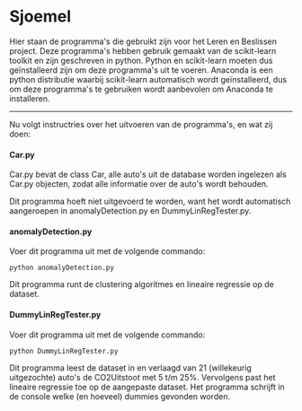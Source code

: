 # Sjoemel

Hier staan de programma's die gebruikt zijn voor het Leren en Beslissen project. Deze programma's hebben gebruik gemaakt van de scikit-learn toolkit en zijn geschreven in python. Python en scikit-learn moeten dus geïnstalleerd zijn om deze programma's uit te voeren. Anaconda is een python distributie waarbij scikit-learn automatisch wordt geïnstalleerd, dus om deze programma's te gebruiken wordt aanbevolen om Anaconda te installeren.

<hr />

Nu volgt instructries over het uitvoeren van de programma's, en wat zij doen:

#### Car.py

Car.py bevat de class Car, alle auto's uit de database worden ingelezen als Car.py objecten, zodat alle informatie over de auto's wordt behouden.
	
Dit programma hoeft niet uitgevoerd te worden, want het wordt automatisch aangeroepen in anomalyDetection.py en DummyLinRegTester.py.

#### anomalyDetection.py

Voer dit programma uit met de volgende commando:

    python anomalyDetection.py

Dit programma runt de clustering algoritmes en lineaire regressie op de dataset.

#### DummyLinRegTester.py

Voer dit programma uit met de volgende commando:

    python DummyLinRegTester.py

Dit programma leest de dataset in en verlaagd van 21 (willekeurig uitgezochte) auto's de CO2Uitstoot met 5 t/m 25%. Vervolgens past het lineaire regressie toe op de aangepaste dataset. Het programma schrijft in de console welke (en hoeveel) dummies gevonden worden.